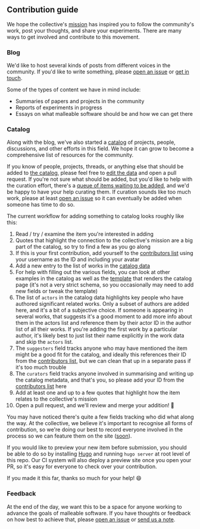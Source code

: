 ## Contribution guide

We hope the collective's [mission][mission] has inspired you to follow the
community's work, post your thoughts, and share your experiments. There are many
ways to get involved and contribute to this movement.

### Blog

We'd like to host several kinds of posts from different voices in the community.
If you'd like to write something, please [open an issue][issue] or [get in touch][mail].

Some of the types of content we have in mind include:

* Summaries of papers and projects in the community
* Reports of experiments in progress
* Essays on what malleable software should be and how we can get there

### Catalog

Along with the blog, we've also started a [catalog][catalog] of projects,
people, discussions, and other efforts in this field. We hope it can grow to
become a comprehensive list of resources for the community.

If you know of people, projects, threads, or anything else that should be added
to [the catalog][catalog], please feel free to [edit the data][catalog-data] and
open a pull request. If you're not sure what should be added, but you'd like to
help with the curation effort, there's a [queue of items waiting to be
added][catalog-issues], and we'd be happy to have your help curating them. If
curation sounds like too much work, please at least [open an issue][issue] so it
can eventually be added when someone has time to do so.

The current workflow for adding something to catalog looks roughly like this:

1. Read / try / examine the item you're interested in adding
2. Quotes that highlight the connection to the collective's mission are a big
   part of the catalog, so try to find a few as you go along
3. If this is your first contribution, add yourself to the [contributors
   list][contributors-data] using your username as the ID and including your
   avatar
4. Add a new entry to the list of works in the [catalog data][catalog-data]
5. For help with filling out the various fields, you can look at other examples
   in the catalog as well as the [template][catalog-template] that renders the
   catalog page (it's not a very strict schema, so you occasionally may need to
   add new fields or tweak the template)
6. The list of `actors` in the catalog data highlights key people who have
   authored significant related works. Only a subset of authors are added here,
   and it's a bit of a subjective choice. If someone is appearing in several
   works, that suggests it's a good moment to add more info about them in the
   actors list and reference them by their actor ID in the author list of all
   their works. If you're adding the first work by a particular author, it's
   likely best to just list their name explicitly in the work data and skip the
   `actors` list.
7. The `suggesters` field tracks anyone who may have mentioned the item might be
   a good fit for the catalog, and ideally this references their ID from the
   [contributors list][contributors-data], but we can clean that up in a
   separate pass if it's too much trouble
8. The `curators` field tracks anyone involved in summarising and writing up the
   catalog metadata, and that's you, so please add your ID from the
   [contributors list][contributors-data] here
9. Add at least one and up to a few quotes that highlight how the item relates
   to the collective's mission
10. Open a pull request, and we'll review and merge your addition! 🎉

You may have noticed there's quite a few fields tracking who did what along the
way. At the collective, we believe it's important to recognise all forms of
contribution, so we're doing our best to record everyone involved in the process
so we can feature them on the site ([soon][feature-contributors]).

If you would like to preview your new item before submission, you should be able
to do so by installing [Hugo][hugo] and running `hugo server` at root level of
this repo. Our CI system will also deploy a preview site once you open your PR,
so it's easy for everyone to check over your contribution.

If you made it this far, thanks so much for your help! 😄

### Feedback

At the end of the day, we want this to be a space for anyone working to advance
the goals of malleable software. If you have thoughts or feedback on how best to
achieve that, please [open an issue][issue] or [send us a note][mail].

[mission]: https://malleable.systems/mission/
[catalog]: https://malleable.systems/catalog/
[issue]: https://github.com/malleable-systems/malleable.systems/issues/new
[mail]: mailto:hello@malleable.systems
[catalog-data]: data/catalog.yaml
[catalog-template]: layouts/catalog/list.html
[catalog-issues]: https://github.com/malleable-systems/malleable.systems/issues?q=is%3Aissue+is%3Aopen+label%3Acatalog
[contributors-data]: data/contributors.yaml
[avatars]: static/avatars/
[feature-contributors]: https://github.com/malleable-systems/malleable.systems/issues/42
[hugo]: https://gohugo.io/
